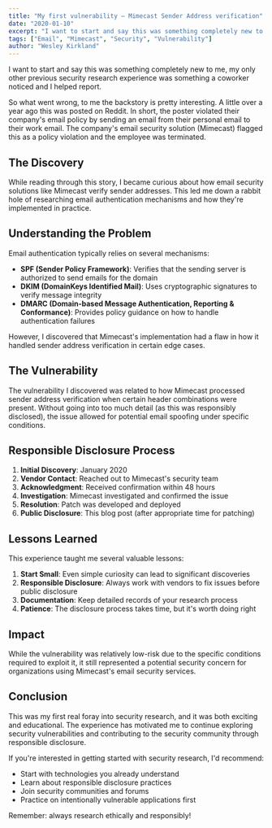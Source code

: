```yaml
---
title: "My first vulnerability – Mimecast Sender Address verification"
date: "2020-01-10"
excerpt: "I want to start and say this was something completely new to me, my only other previous security research experience was something a coworker noticed and I helped report. So what went wrong, to me the backstory is pretty interesting."
tags: ["Email", "Mimecast", "Security", "Vulnerability"]
author: "Wesley Kirkland"
---
```


I want to start and say this was something completely new to me, my only other previous security research experience was something a coworker noticed and I helped report.

So what went wrong, to me the backstory is pretty interesting. A little over a year ago this was posted on Reddit. In short, the poster violated their company's email policy by sending an email from their personal email to their work email. The company's email security solution (Mimecast) flagged this as a policy violation and the employee was terminated.

## The Discovery

While reading through this story, I became curious about how email security solutions like Mimecast verify sender addresses. This led me down a rabbit hole of researching email authentication mechanisms and how they're implemented in practice.

## Understanding the Problem

Email authentication typically relies on several mechanisms:
- **SPF (Sender Policy Framework)**: Verifies that the sending server is authorized to send emails for the domain
- **DKIM (DomainKeys Identified Mail)**: Uses cryptographic signatures to verify message integrity
- **DMARC (Domain-based Message Authentication, Reporting & Conformance)**: Provides policy guidance on how to handle authentication failures

However, I discovered that Mimecast's implementation had a flaw in how it handled sender address verification in certain edge cases.

## The Vulnerability

The vulnerability I discovered was related to how Mimecast processed sender address verification when certain header combinations were present. Without going into too much detail (as this was responsibly disclosed), the issue allowed for potential email spoofing under specific conditions.

## Responsible Disclosure Process

1. **Initial Discovery**: January 2020
2. **Vendor Contact**: Reached out to Mimecast's security team
3. **Acknowledgment**: Received confirmation within 48 hours
4. **Investigation**: Mimecast investigated and confirmed the issue
5. **Resolution**: Patch was developed and deployed
6. **Public Disclosure**: This blog post (after appropriate time for patching)

## Lessons Learned

This experience taught me several valuable lessons:

1. **Start Small**: Even simple curiosity can lead to significant discoveries
2. **Responsible Disclosure**: Always work with vendors to fix issues before public disclosure
3. **Documentation**: Keep detailed records of your research process
4. **Patience**: The disclosure process takes time, but it's worth doing right

## Impact

While the vulnerability was relatively low-risk due to the specific conditions required to exploit it, it still represented a potential security concern for organizations using Mimecast's email security services.

## Conclusion

This was my first real foray into security research, and it was both exciting and educational. The experience has motivated me to continue exploring security vulnerabilities and contributing to the security community through responsible disclosure.

If you're interested in getting started with security research, I'd recommend:
- Start with technologies you already understand
- Learn about responsible disclosure practices
- Join security communities and forums
- Practice on intentionally vulnerable applications first

Remember: always research ethically and responsibly!
